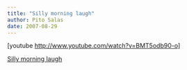 ```yaml
---
title: "Silly morning laugh"
author: Pito Salas
date: 2007-08-29
---
```




[youtube http://www.youtube.com/watch?v=BMT5odb90-o]


[Silly morning laugh](None)
